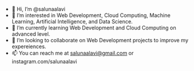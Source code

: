 - 👋 Hi, I’m @salunaalavi
- 👀 I’m interested in Web Development, Cloud Computing, Machine Learning, Artificial Intelligence, and Data Science. 
- 🌱 I’m currently learning Web Development and Cloud Computing on advanced level. 
- 💞️ I’m looking to collaborate on Web Development projects to improve my expereiences. 
- 📫 You can reach me at salunaalavi@gmail.com or instagram.com/salunaalavi

<!---
salunaalavi/salunaalavi is a ✨ special ✨ repository because its `README.md` (this file) appears on your GitHub profile.
You can click the Preview link to take a look at your changes.
--->
